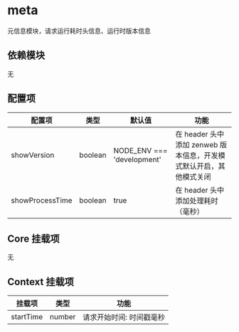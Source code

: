 # meta

元信息模块，请求运行耗时头信息、运行时版本信息

## 依赖模块

无

## 配置项

| 配置项 | 类型 | 默认值 | 功能 |
| ----- | --- | ----- | ---- |
| showVersion | boolean | NODE_ENV === 'development' | 在 header 头中添加 zenweb 版本信息，开发模式默认开启，其他模式关闭
| showProcessTime | boolean | true | 在 header 头中添加处理耗时（毫秒）

## Core 挂载项

无

## Context 挂载项

| 挂载项 | 类型 | 功能 |
| ----- | --- | ---- |
| startTime | number | 请求开始时间: 时间戳毫秒
